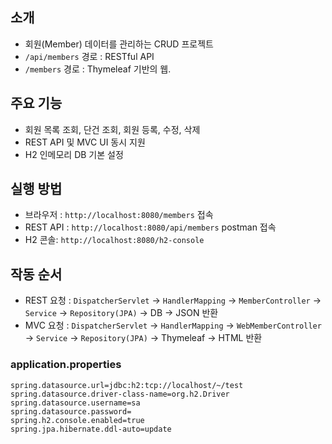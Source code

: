 ## 소개
- 회원(Member) 데이터를 관리하는 CRUD 프로젝트
- `/api/members` 경로 : RESTful API
- `/members` 경로 : Thymeleaf 기반의 웹.

## 주요 기능
- 회원 목록 조회, 단건 조회, 회원 등록, 수정, 삭제
- REST API 및 MVC UI 동시 지원
- H2 인메모리 DB 기본 설정

## 실행 방법
- 브라우저 : `http://localhost:8080/members` 접속
- REST API : `http://localhost:8080/api/members` postman 접속
- H2 콘솔: `http://localhost:8080/h2-console`

## 작동 순서
- REST 요청 : `DispatcherServlet` → `HandlerMapping` → `MemberController` → `Service` → `Repository(JPA)` → DB → JSON 반환
- MVC 요청 : `DispatcherServlet` → `HandlerMapping` → `WebMemberController` → `Service` → `Repository(JPA)` → Thymeleaf → HTML 반환

### application.properties
```
spring.datasource.url=jdbc:h2:tcp://localhost/~/test
spring.datasource.driver-class-name=org.h2.Driver
spring.datasource.username=sa
spring.datasource.password=
spring.h2.console.enabled=true
spring.jpa.hibernate.ddl-auto=update
```